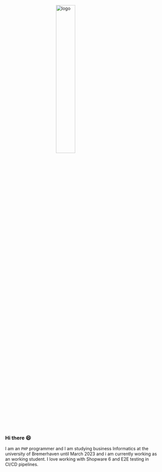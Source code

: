 <img src="logo_ruben.png" alt="logo" style=" display: block; margin-left: auto; margin-right: auto; width: 35%;" />

### Hi there 😄
I am an ```PHP``` programmer and I am studying business Informatics at the university of Bremerhaven until March 2023 and i am currently working as an working student. 
I love working with Shopware 6 and E2E testing in CI/CD pipelines.
